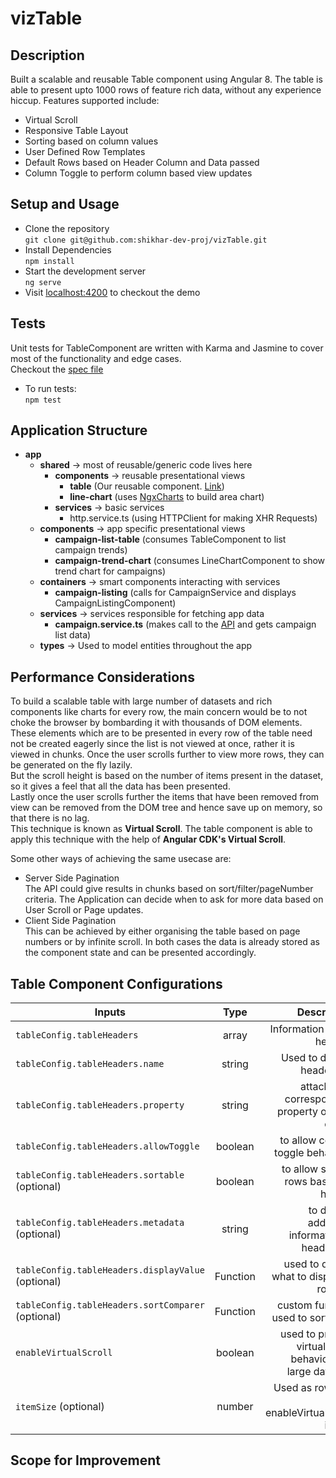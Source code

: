 # vizTable

## Description
Built a scalable and reusable Table component using Angular 8. The table is able to present upto 1000 rows of feature rich data, without any experience hiccup. Features supported include:
- Virtual Scroll
- Responsive Table Layout
- Sorting based on column values
- User Defined Row Templates
- Default Rows based on Header Column and Data passed
- Column Toggle to perform column based view updates

## Setup and Usage

- Clone the repository<br>
`git clone git@github.com:shikhar-dev-proj/vizTable.git`
- Install Dependencies<br>
`npm install`
- Start the development server<br>
`ng serve`
- Visit [localhost:4200](http://localhost:4200) to checkout the demo


## Tests
Unit tests for TableComponent are written with Karma and Jasmine to cover most of the functionality and edge cases.<br>
Checkout the [spec file](./src/app/shared/components/table/table.component.spec.ts)<br>
- To run tests: <br>
`npm test`

## Application Structure

* **app**
  * **shared** -> most of reusable/generic code lives here
    * **components** -> reusable presentational views
      * **table** (Our reusable component. [Link](./src/app/shared/components/table/table.component.ts))
      * **line-chart** (uses [NgxCharts](https://swimlane.gitbook.io/ngx-charts/) to build area chart)
    * **services** -> basic services
      * http.service.ts (using HTTPClient for making XHR Requests)
  * **components** -> app specific presentational views
    * **campaign-list-table** (consumes TableComponent to list campaign trends)
    * **campaign-trend-chart** (consumes LineChartComponent to show trend chart for campaigns)
  * **containers** -> smart components interacting with services
    * **campaign-listing** (calls for CampaignService and displays CampaignListingComponent)
  * **services** -> services responsible for fetching app data
    * **campaign.service.ts** (makes call to the [API](https://clarisights-users.s3.eu-central-1.amazonaws.com/frontend-assignment/1000+items+table+response.json) and gets campaign list data)
  * **types** -> Used to model entities throughout the app

## Performance Considerations

To build a scalable table with large number of datasets and rich components like charts for every row, the main concern would be to not choke the browser by bombarding it with thousands of DOM elements. <br>
These elements which are to be presented in every row of the table need not be created eagerly since the list is not viewed at once, rather it is viewed in chunks. Once the user scrolls further to view more rows, they can be generated on the fly lazily. <br>
But the scroll height is based on the number of items present in the dataset, so it gives a feel that all the data has been presented. <br>
Lastly once the user scrolls further the items that have been removed from view can be removed from the DOM tree and hence save up on memory, so that there is no lag.<br>
This technique is known as **Virtual Scroll**. The table component is able to apply this technique with the help of **Angular CDK's Virtual Scroll**.

Some other ways of achieving the same usecase are:
- Server Side Pagination<br>
The API could give results in chunks based on sort/filter/pageNumber criteria. The Application can decide when to ask for more data based on User Scroll or Page updates.
- Client Side Pagination<br>
This can be achieved by either organising the table based on page numbers or by infinite scroll. In both cases the data is already stored as the component state and can be presented accordingly.


## Table Component Configurations

| Inputs        | Type           | Description  |
| ------------- |:-------------:| -----:|
| `tableConfig.tableHeaders`      | array | Information about headers |
| `tableConfig.tableHeaders.name`      | string | Used to display header title |
| `tableConfig.tableHeaders.property`      | string      | attached to corresponding property of data object |
| `tableConfig.tableHeaders.allowToggle` | boolean      |    to allow column toggle behaviour |
| `tableConfig.tableHeaders.sortable` (optional)      | boolean      |   to allow sorting rows based on header |
| `tableConfig.tableHeaders.metadata` (optional) | string      |   to display additional information in header cell |
| `tableConfig.tableHeaders.displayValue` (optional)      | Function      |   used to decide what to display in row cell |
| `tableConfig.tableHeaders.sortComparer` (optional) | Function      |    custom function used to sort rows  |
| `enableVirtualScroll`      | boolean      |   used to provide virtual scroll behaviour for large datasets |
| `itemSize` (optional) | number      |   Used as row size if enableVirtualScroll is true |


## Scope for Improvement





